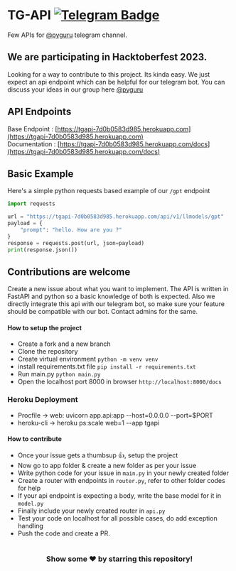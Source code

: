 # TG-API [![Telegram Badge](https://img.shields.io/badge/-Telegram-0088cc?style=flat-square&logo=Telegram&logoColor=white)](https://t.me/itspyguru)

Few APIs for [@pyguru](https://t.me/pyguru) telegram channel.

## We are participating in Hacktoberfest 2023.
Looking for a way to contribute to this project. Its kinda easy. We just expect an api endpoint which can be helpful for our telegram bot. You can discuss your ideas in our group here [@pyguru](https://t.me/pyguru)

## API Endpoints

Base Endpoint : [https://tgapi-7d0b0583d985.herokuapp.com](https://tgapi-7d0b0583d985.herokuapp.com) \
Documentation : [https://tgapi-7d0b0583d985.herokuapp.com/docs](https://tgapi-7d0b0583d985.herokuapp.com/docs)

## Basic Example

Here's a simple python requests based example of our ```/gpt``` endpoint

```python
import requests

url = "https://tgapi-7d0b0583d985.herokuapp.com/api/v1/llmodels/gpt"
payload = {
	"prompt": "hello. How are you ?"
}
response = requests.post(url, json=payload)
print(response.json())
```

## Contributions are welcome

Create a new issue about what you want to implement. The API is written in FastAPI and python so a basic knowledge of both is expected. Also we directly integrate this api with our telegram bot, so make sure your feature should be compatible with our bot. Contact admins for the same.

#### How to setup the project

* Create a fork and a new branch
* Clone the repository
* Create virtual environment ```python -m venv venv```
* install requirements.txt file ```pip install -r requirements.txt```
* Run main.py ```python main.py```
* Open the localhost port 8000 in browser ```http://localhost:8000/docs```

### Heroku Deployment

* Procfile   -> web: uvicorn app.api:app --host=0.0.0.0 --port=$PORT
* heroku-cli -> heroku ps:scale web=1 --app tgapi

#### How to contribute

* Once your issue gets a thumbsup 👍, setup the project
* Now go to app folder & create a new folder as per your issue
* Write python code for your issue in ```main.py``` in your newly created folder
* Create a router with endpoints in ```router.py```, refer to other folder codes for help
* If your api endpoint is expecting a body, write the base model for it in ```model.py```
* Finally include your newly created router in ```api.py```
* Test your code on localhost for all possible cases, do add exception handling
* Push the code and create a PR.

#

<div align="center">

### Show some ❤️ by starring this repository!

</div>
